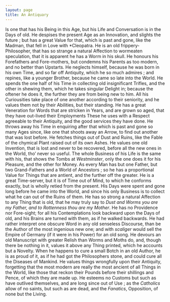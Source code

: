 ```yaml
---
layout: page
title: An Antiquary
---
```


Is one that has his Being in this Age, but
his Life and Conversation is in the Days of
old.  He despises the present Age as an Innovation, and slights the future ; but has a great
Value for that, which is past and gone, like
the Madman, that fell in Love with *Cleopatra.
He is an old frippery-Philosopher, that has
so strange a natural Affection to wormeaten
speculation, that it is apparent he has a Worm
in his skull.  He honours his Forefathers and
Fore-mothers, but condemns his Parents as
too modern, and no better than Upstarts.  He
neglects himself, because he was born in his
own Time, and so far off Antiquity, which
he so much admires ; and repines, like a
younger Brother, because he came so late into
the World.  He spends the one half of his
Time in collecting old insignificant Trifles,
  and the other in shewing them, which he takes
  singular Delight in; because the oftener he does
  it, the further they are from being new to him.
  All his Curiousities take place of one another
  according to their seniority, and he values
  them not by their Abilities, but their standing.
  He has a great Veneration for Words that are
  stricken in Years, and are grown so aged, that
  they have out-lived their Employments These
  he uses with a Respect agreeable to their Antiquity, and the good services they have done.
  He throws away his Time in enquiring after
  that which is past and gone so many Ages since,
  like one that shoots away an Arrow, to find
  out another that was lost before.  He fetches
  things out of Dust and Ruins, like the Fable
  of the chymical Plant raised out of its own
  Ashes.  He values one old Invention, that is
  lost and never to be recovered, before all the
  new ones in the World, tho’ never so useful.
  The whole Business of his Life is the same with
  his, that shows the Tombs at *Westminster*, only
  the one does it for his Pleasure, and the other
  for Money.  As every Man has but one Father, but two Grand-Fathers and a World
  of Ancestors ; so he has a proportional Value
  for Things that are antient, and the further off
the greater.
   He is a great Time-server, but it is of Time
out of Mind, to which he conforms exactly,
but is wholly retied from the present.  His
Days were spent and gone long before he came
into the World, and since his only Business is
to collect what he can out of the Ruins of
them.  He has so strong a natural Affection to
any Thing that is old, that he may truly say to
*Dust and Worms you are my Father, and to Rottenness thou are my Mother*.  He has no Providence nor Fore-sight; for all his Contemplations look backward upon the Days of old,
and his Brains are turned with them, as if he
walked backwards.  He had rather interpret
one obscure Word in any old senseless Discourse, than be the Author of the most ingenious
new one; and with *scaliger* would sell the
Empire of Germany (if it were in his Power)
for an old song. He devours an old Manuscript with greater Relish than Worms and Moths
do, and, though there be nothing in it, values
it above any Thing printed, which he accounts
but a Novelty.  When he happens to cure a
small Botch in an old Author, he is as proud
of it, as if he had got the Philosophers stone,
and could cure all the Diseases of Mankind.
He values things wrongfully upon their Antiquity, forgetting that the most modern are
really the most ancient of all Things in the
World, like those that reckon their Pounds
before their shillings and Pence, of which they
are made up.  He esteems no Customs but such
as have outlived themselves, and are long since
out of Use ; as the *Catholics* allow of no saints,
but such as are dead, and the *Fanatics*, Opposition, of none but the Living.
